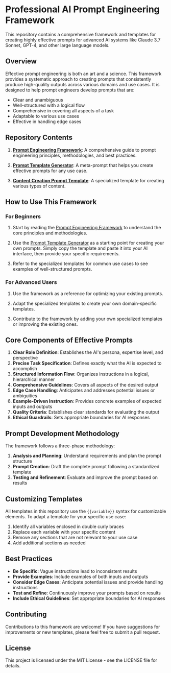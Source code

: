 # Professional AI Prompt Engineering Framework

This repository contains a comprehensive framework and templates for creating highly effective prompts for advanced AI systems like Claude 3.7 Sonnet, GPT-4, and other large language models.

## Overview

Effective prompt engineering is both an art and a science. This framework provides a systematic approach to creating prompts that consistently produce high-quality outputs across various domains and use cases. It is designed to help prompt engineers develop prompts that are:

- Clear and unambiguous
- Well-structured with a logical flow
- Comprehensive in covering all aspects of a task
- Adaptable to various use cases
- Effective in handling edge cases

## Repository Contents

1. **[Prompt Engineering Framework](prompt_engineering_framework.md)**: A comprehensive guide to prompt engineering principles, methodologies, and best practices.

2. **[Prompt Template Generator](prompt_template_generator.md)**: A meta-prompt that helps you create effective prompts for any use case.

3. **[Content Creation Prompt Template](content_creation_prompt_template.md)**: A specialized template for creating various types of content.

## How to Use This Framework

### For Beginners

1. Start by reading the [Prompt Engineering Framework](prompt_engineering_framework.md) to understand the core principles and methodologies.

2. Use the [Prompt Template Generator](prompt_template_generator.md) as a starting point for creating your own prompts. Simply copy the template and paste it into your AI interface, then provide your specific requirements.

3. Refer to the specialized templates for common use cases to see examples of well-structured prompts.

### For Advanced Users

1. Use the framework as a reference for optimizing your existing prompts.

2. Adapt the specialized templates to create your own domain-specific templates.

3. Contribute to the framework by adding your own specialized templates or improving the existing ones.

## Core Components of Effective Prompts

1. **Clear Role Definition**: Establishes the AI's persona, expertise level, and perspective
2. **Precise Task Specification**: Defines exactly what the AI is expected to accomplish
3. **Structured Information Flow**: Organizes instructions in a logical, hierarchical manner
4. **Comprehensive Guidelines**: Covers all aspects of the desired output
5. **Edge Case Handling**: Anticipates and addresses potential issues or ambiguities
6. **Example-Driven Instruction**: Provides concrete examples of expected inputs and outputs
7. **Quality Criteria**: Establishes clear standards for evaluating the output
8. **Ethical Guardrails**: Sets appropriate boundaries for AI responses

## Prompt Development Methodology

The framework follows a three-phase methodology:

1. **Analysis and Planning**: Understand requirements and plan the prompt structure
2. **Prompt Creation**: Draft the complete prompt following a standardized template
3. **Testing and Refinement**: Evaluate and improve the prompt based on results

## Customizing Templates

All templates in this repository use the `{{variable}}` syntax for customizable elements. To adapt a template for your specific use case:

1. Identify all variables enclosed in double curly braces
2. Replace each variable with your specific content
3. Remove any sections that are not relevant to your use case
4. Add additional sections as needed

## Best Practices

- **Be Specific**: Vague instructions lead to inconsistent results
- **Provide Examples**: Include examples of both inputs and outputs
- **Consider Edge Cases**: Anticipate potential issues and provide handling instructions
- **Test and Refine**: Continuously improve your prompts based on results
- **Include Ethical Guidelines**: Set appropriate boundaries for AI responses

## Contributing

Contributions to this framework are welcome! If you have suggestions for improvements or new templates, please feel free to submit a pull request.

## License

This project is licensed under the MIT License - see the LICENSE file for details.